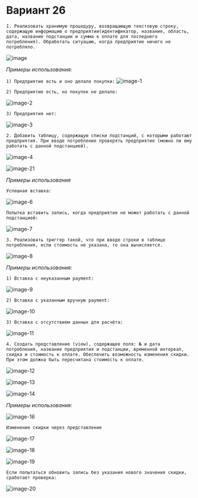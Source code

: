 # Вариант 26

`1.	Реализовать хранимую процедуру, возвращающую текстовую строку, содержащую информацию о предприятии(идентификатор, название, область, дата, название подстанции и сумма к оплате для последнего потребления). Обработать ситуацию, когда предприятие ничего не потребляло.`

![image](https://github.com/user-attachments/assets/c32de931-0330-4318-8e73-bfbcbecf3100)


*Примеры использования:*

`1) Предприятие есть и оно делало покупки:`
![image-1](https://github.com/user-attachments/assets/12443780-b65c-43cd-8ed3-fca8e374d4ec)


`2) Предприятие есть, но покупок не делало:`

![image-2](https://github.com/user-attachments/assets/c1333ad9-6f72-4328-abd9-7f31b86b6e77)


`3) Предприятия нет:`

![image-3](https://github.com/user-attachments/assets/83389af9-b348-4750-889f-b2dfef6154cc)


`2. Добавить таблицу, содержащую списки подстанций, с которыми работают предприятия. При вводе потребление проверять предприятие (можно ли ему работать с данной подстанцией).`

![image-4](https://github.com/user-attachments/assets/9c68169a-ce1f-4bae-a27d-d327c7fa8673)


![image-21](https://github.com/user-attachments/assets/b4dad3fe-b574-4865-9679-5c00ddbb461b)


*Примеры использования*

`Успешная вставка:`

![image-6](https://github.com/user-attachments/assets/93f6e335-21fb-430b-8099-6de30d057907)


`Попытка вставить запись, когда предприятие не может работать с данной подстанцией:`

![image-7](https://github.com/user-attachments/assets/43250795-a492-4cc7-bebc-e878f367a4a6)


`3. Реализовать триггер такой, что при вводе строки в таблице потребления, если стоимость не указана, то она вычисляется.`

![image-8](https://github.com/user-attachments/assets/950b50cf-d186-4e57-9d3c-08e8cbe7d295)


*Примеры использования:*

`1) Вставка с неуказанным payment:`

![image-9](https://github.com/user-attachments/assets/73122f37-0113-4b01-8062-9c149d7cc8e9)


`2) Вставка с указанным вручную payment:`

![image-10](https://github.com/user-attachments/assets/02efd142-7d79-4b42-9ced-5342f946e20b)


`3) Вставка с отсутствием данных для расчёта:`

![image-11](https://github.com/user-attachments/assets/f905825d-3ff1-4d93-8311-ae70577fa20d)



`4. Создать представление (view), содержащее поля: № и дата потребления, название предприятия и подстанции, временной интервал, скидка и стоимость к оплате. Обеспечить возможность изменения скидки. При этом должна быть пересчитана стоимость к оплате.`

![image-12](https://github.com/user-attachments/assets/ce048869-e4ff-4c2f-b495-870747c30084)


![image-13](https://github.com/user-attachments/assets/05eeef84-d5f1-4955-a80c-2d7d6b0c1711)


![image-14](https://github.com/user-attachments/assets/a2830894-9d24-467a-8186-8695d703a90f)


*Примеры использования:*


![image-16](https://github.com/user-attachments/assets/b3a26c33-7c73-4e5c-9dce-092075c35ec6)


`Изменение скидки через представление`

![image-17](https://github.com/user-attachments/assets/129459e5-803a-4fe5-899b-e2c0f2e86bad)


![image-18](https://github.com/user-attachments/assets/7053f4fd-c21a-451e-984a-e0e547b78635)


![image-19](https://github.com/user-attachments/assets/cec23de9-863d-4f1d-91d7-bd87639a7223)


`Если попытаться обновить запись без указания нового значения скидки, сработает проверка:`

![image-20](https://github.com/user-attachments/assets/27d221d8-4b84-43d3-81dd-be1bc2e72f81)
